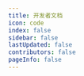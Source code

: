 ```yaml
---
title: 开发者文档
icon: code
index: false
sidebar: false
lastUpdated: false
contributors: false
pageInfo: false
---
```


<Catalog></Catalog>